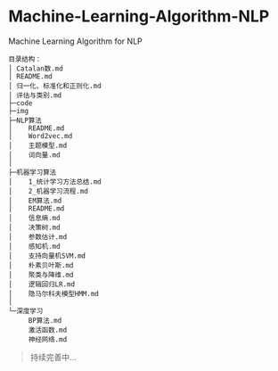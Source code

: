 # Machine-Learning-Algorithm-NLP

Machine Learning Algorithm for NLP

```
目录结构：
│ Catalan数.md
│ README.md
│ 归一化、标准化和正则化.md
│ 评估与类别.md
├─code
├─img
├─NLP算法
│    README.md
│    Word2vec.md
│    主题模型.md
│    词向量.md
│
├─机器学习算法
│    1_统计学习方法总结.md
│    2_机器学习流程.md
│    EM算法.md
│    README.md
│    信息熵.md
│    决策树.md
│    参数估计.md
│    感知机.md
│    支持向量机SVM.md
│    朴素贝叶斯.md
│    聚类与降维.md
│    逻辑回归LR.md
│    隐马尔科夫模型HMM.md
│
└─深度学习
     BP算法.md
     激活函数.md
     神经网络.md
```

> 持续完善中...
